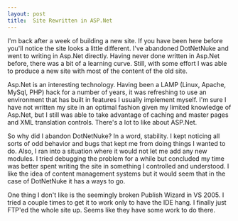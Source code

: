 ```yaml
---
layout: post
title:  Site Rewritten in ASP.Net
---
```

I'm back after a week of building a new site. If you have been here before you'll notice the site looks a little different. I've abandoned DotNetNuke and went to writing in Asp.Net directly. Having never done written in Asp.Net before, there was a bit of a learning curve. Still, with some effort I was able to produce a new site with most of the content of the old site.

Asp.Net is an interesting technology. Having been a LAMP (Linux, Apache, MySql, PHP) hack for a number of years, it was refreshing to use an environment that has built in features I usually implement myself. I'm sure I have not written my site in an optimal fashion given my limited knowledge of Asp.Net, but I still was able to take advantage of caching and master pages and XML translation controls. There's a lot to like about ASP.Net.

So why did I abandon DotNetNuke? In a word, stability. I kept noticing all sorts of odd behavior and bugs that kept me from doing things I wanted to do. Also, I ran into a situation where it would not let me add any new modules. I tried debugging the problem for a while but concluded my time was better spent writing the site in something I controlled and understood. I like the idea of content management systems but it would seem that in the case of DotNetNuke it has a ways to go.

One thing I don't like is the seemingly broken Publish Wizard in VS 2005. I tried a couple times to get it to work only to have the IDE hang. I finally just FTP'ed the whole site up. Seems like they have some work to do there.  

